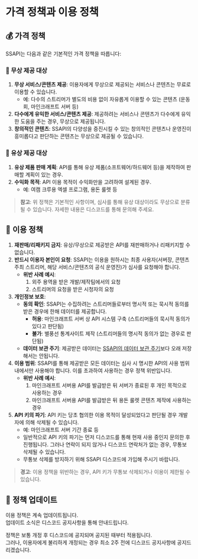 # 가격 정책과 이용 정책

## 💰 가격 정책

SSAPI는 다음과 같은 기본적인 가격 정책을 따릅니다:



### 🎉 무상 제공 대상

1. **무상 서비스/콘텐츠 제공**: 이용자에게 무상으로 제공되는 서비스나 콘텐츠는 무료로 이용할 수 있습니다.
   * 예: 다수의 스트리머가 별도의 비용 없이 자유롭게 이용할 수 있는 콘텐츠 (운동회, 마인크래프트 서버 등)
2. **다수에게 유익한 서비스/콘텐츠 제공**: 제공하려는 서비스나 콘텐츠가 다수에게 유익한 도움을 주는 경우, 무상으로 제공됩니다.
3. **창의적인 콘텐츠**: SSAPI의 다양성을 증진시킬 수 있는 창의적인 콘텐츠나 운영진이 흥미롭다고 판단하는 콘텐츠는 무상으로 제공될 수 있습니다.



### 💼 유상 제공 대상

1. **유상 제품 판매 계획**: API를 통해 유상 제품(소프트웨어/하드웨어 등)을 제작하여 판매할 계획이 있는 경우.
2. **수익화 목적**: API 이용 목적이 수익화만을 고려하여 설계된 경우.
   * 예: 여캠 크루용 엑셀 프로그램, 용돈 룰렛 등

> **참고**: 위 정책은 기본적인 사항이며, 심사를 통해 유상 대상이라도 무상으로 분류될 수 있습니다. 자세한 내용은 디스코드를 통해 문의해 주세요.



## 📜 이용 정책

1. **재판매/리패키지 금지**: 유상/무상으로 제공받은 API를 재판매하거나 리패키지할 수 없습니다.
2. **반드시 이용자 본인이 요청**: SSAPI는 이용을 원하시는 최종 사용자(서버장, 콘텐츠 주최 스트리머, 해당 서비스/콘텐츠의 공식 운영진)가 심사를 요청해야 합니다.
   * **위반 사례 예시**:
     1. 외주 용역을 받은 개발/제작팀에서의 요청
     2. 스트리머의 요청을 받은 시청자의 요청
3. **개인정보 보호**:
   * **동의 확인**: SSAPI는 수집하려는 스트리머들로부터 명시적 또는 묵시적 동의를 받은 경우에 한해 데이터를 제공합니다.
     * **허용**: 마인크래프트 서버 상 API 시스템 구축 (스트리머들의 묵시적 동의가 있다고 판단됨)
     * **불가**: 별풍선 통계사이트 제작 (스트리머들의 명시적 동의가 없는 경우로  판단됨)
   * **데이터 보관 주기**: 제공받은 데이터는 [SSAPI의 데이터 보관 주기](../extra-document/policy\_data.md)보다 오래 저장해서는 안됩니다.
4. **이용 범위**: SSAPI를 통해 제공받은 모든 데이터는 심사 시 명시한 API의 사용 범위 내에서만 사용해야 합니다. 이를 초과하여 사용하는 경우 정책 위반입니다.
   * **위반 사례 예시**:
     1. 마인크래프트 서버용 API를 발급받은 뒤 서버가 종료된 후 개인 목적으로 사용하는 경우
     2. 마인크래프트 서버용 API를 발급받은 뒤 용돈 룰렛 콘텐츠 제작에 사용하는 경우
5. **API 키의 파기**: API 키는 당초 협의한 이용 목적이 달성되었다고 판단될 경우 개발자에 의해 삭제될 수 있습니다.
   * 예: 마인크래프트 서버 기간 종료 등
   * 일반적으로 API 키의 파기는 먼저 디스코드를 통해 현재 사용 중인지 문의한 후 진행됩니다. 그러나 연락이 되지 않거나 디스코드 연락처가 없는 경우, 무통보 삭제될 수 있습니다.
   * 무통보 삭제를 방지하기 위해 SSAPI 디스코드에 가입해 주시기 바랍니다.

> **경고**: 이용 정책을 위반하는 경우, API 키가 무통보 삭제되거나 이용이 제한될 수 있습니다.



## 🔄 정책 업데이트

이용 정책은 계속 업데이트됩니다.\
업데이트 소식은 디스코드 공지사항을 통해 안내드립니다.

정책은 보통 개정 후 디스코드에 공지되며 공지된 때부터 적용됩니다.\
그러나, 이용자에게 불리하게 개정되는 경우 최소 2주 전에 디스코드 공지사항에 공지드리겠습니다.
